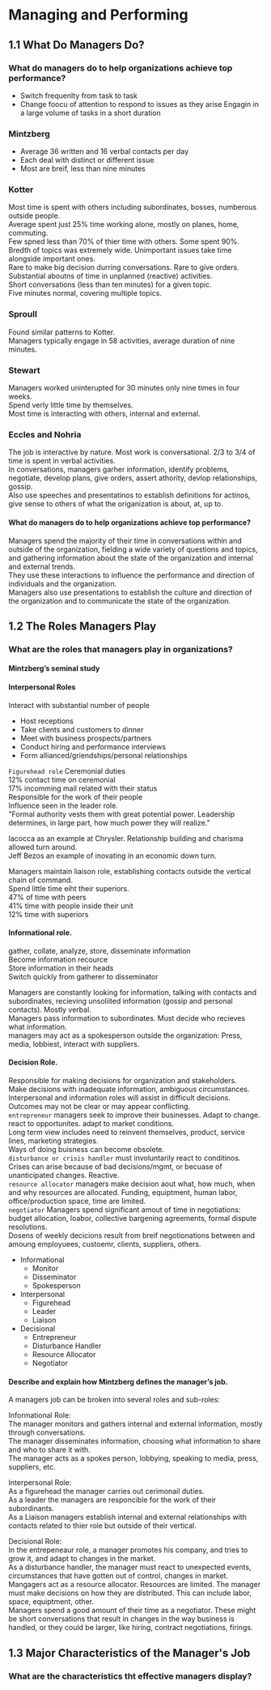 # Managing and Performing
## 1.1 What Do Managers Do?
### What do managers do to help organizations achieve top performance?
* Switch frequenlty from task to task
* Change foocu of attention to respond to issues as they arise
 Engagin in a large volume of tasks in a short duration
### Mintzberg
* Average 36 written and 16 verbal contacts per day
* Each deal with distinct or different issue
* Most are breif, less than nine minutes

### Kotter
Most time is spent with others including subordinates, bosses, numberous outside people.  
Average spent just 25% time working alone, mostly on planes, home, commuting.  
Few spned less than 70% of thier time with others.  Some spent 90%.  
Bredth of topics was extremely wide. Unimportant issues take time alongside important ones.  
Rare to make big decision durring conversations. Rare to give orders.  
Substantial aboutns of time in unplanned (reactive) activities.  
Short conversations (less than ten minutes) for a given topic.  
Five minutes normal, covering multiple topics.  

### Sproull
Found similar patterns to Kotter.  
Managers typically engage in 58 activities, average duration of nine minutes.  

### Stewart
Managers worked uninterupted for 30 minutes only nine times in four weeks.  
Spend verly little time by themselves.  
Most time is interacting with others, internal and external.  

### Eccles and Nohria
The job is interactive by nature. Most work is conversational. 2/3 to 3/4 of time is spent in verbal activities.  
In conversations, managers garher information, identify problems, negotiate, develop plans, give orders, assert athority, devlop relationships, gossip.  
Also use speeches and presentatinos to establish definitions for actinos, give sense to others of what the origanization is about, at, up to.  

#### What do managers do to help organizations achieve top performance?  
Managers spend the majority of their time in conversations within and outside of the organization, fielding a wide variety of questions and topics, and gathering information about the state of the organization and internal and external trends.  
They use these interactions to influence the performance and direction of individuals and the organization.  
Managers also use presentations to establish the culture and direction of the organization and to communicate the state of the organization.  

## 1.2 The Roles Managers Play
### What are the roles that managers play in organizations?

#### Mintzberg’s seminal study  
#### Interpersonal Roles
Interact with substantial number of people  
* Host receptions
* Take clients and customers to dinner
* Meet with business prospects/partners
* Conduct hiring and performance interviews
* Form allianced/griendships/personal relationships

`Figurehead role` Ceremonial duties  
12% contact time on ceremonial  
17% incomming mail related with their status  
Responsible for the work of their people  
Influence seen in the leader role.  
"Formal authority vests them with great potential power. Leadership determines, in large part, how much power they will realize."  

Iacocca as an example at Chrysler. Relationship building and charisma allowed turn around.  
Jeff Bezos an example of inovating in an economic down turn.  

Managers maintain liaison role, establishing contacts outside the vertical chain of command.  
Spend little time eiht their superiors.  
47% of time with peers  
41% time with people inside their unit  
12% time with superiors  

#### Informational role.  
gather, collate, analyze, store, disseminate information  
Become information recource  
Store information in their heads  
Switch quickly from gatherer to disseminator  

Managers are constantly looking for information, talking with contacts and subordinates, recieving unsoliited information (gossip and personal contacts). Mostly verbal.  
Managers pass information to subordinates. Must decide who recieves what information.  
managers may act as a spokesperson outside the organization: Press, media, lobbiest, interact with suppliers.  

#### Decision Role.
Responsible for making decisions for organization and stakeholders.  
Make decisions with inadequate information, ambiguous circumstances.  
Interpersonal and information roles will assist in difficult decisions.  
Outcomes may not be clear or may appear conflicting.  
`entrepreneur` managers seek to improve their businesses. Adapt to change. react to opportunites. adapt to market conditions.  
Long term view includes need to reinvent themselves, product, service lines, marketing strategies.  
Ways of doing buisness can become obsolete.  
`disturbance or crisis handler` must involuntarily react to conditinos. Crises can arise because of bad decisions/mgmt, or becuase of unanticipated changes. Reactive.  
`resource allocator` managers make decision aout what, how much, when and why resources are allocated. Funding, equiptment, human labor, office/production space, time are limited.  
`negotiator` Managers spend significant amout of time in negotiations: budget allocation, loabor, collective bargening agreements, formal dispute resolutions.  
Dosens of weekly decicions result from breif negotionations between and amoung employuees, custoemr, clients, suppliers, others.  


* Informational
  * Monitor
  * Disseminator
  * Spokesperson
* Interpersonal
  * Figurehead
  * Leader
  * Liaison
* Decisional
  * Entrepreneur
  * Disturbance Handler
  * Resource Allocator
  * Negotiator

#### Describe and explain how Mintzberg defines the manager’s job.
A managers job can be broken into several roles and sub-roles:  

Informational Role:  
The manager monitors and gathers internal and external information, mostly through conversations.  
The manager disseminates information, choosing what information to share and who to share it with.  
The manager acts as a spokes person, lobbying, speaking to media, press, suppliers, etc.  

Interpersonal Role:  
As a figurehead the manager carries out cerimonail duties.  
As a leader the managers are responcible for the work of their subordinants.  
As a Liaison managers establish internal and external relationships with contacts related to thier role but outside of their vertical.  

Decisional Role:  
In the entrepeneaur role, a manager promotes his company, and tries to grow it, and adapt to changes in the market.  
As a disturbance handler, the manager must react to unexpected events, circumstances that have gotten out of control, changes in market.  
Mangagers act as a resource allocator.  Resources are limited. The manager must make decisions on how they are distributed. This can include labor, space, equiptment, other.  
Managers spend a good amount of their time as a negotiator. These might be short conversations that result in changes in the way business is handled, or they could be larger, like hiring, contract negotiations, firings.  

## 1.3 Major Characteristics of the Manager's Job
### What are the characteristics tht effective managers display?
